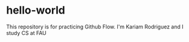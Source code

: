 # hello-world
This repository is for practicing Github Flow.
I'm Kariam Rodriguez and I study CS at FAU
